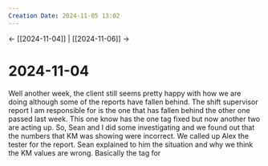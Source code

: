 ```yaml
---
Creation Date: 2024-11-05 13:02
---
```


<- [[2024-11-04]] | [[2024-11-06]]  ->

# 2024-11-04
Well another week, the client still seems pretty happy with how we are doing although some of the reports have fallen behind. The shift supervisor report I am responsible for is the one that has fallen behind the other one passed last week. This one know has the one tag fixed but now another two are acting up. So, Sean and I did some investigating and we found out that the numbers that KM was showing were incorrect. We called up Alex the tester for the report. Sean explained to him the situation and why we think the KM values are wrong. Basically the tag for 